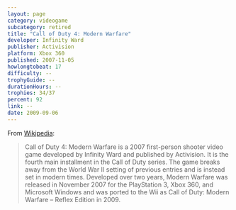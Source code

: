 ```yaml
---
layout: page
category: videogame
subcategory: retired
title: "Call of Duty 4: Modern Warfare"
developer: Infinity Ward
publisher: Activision
platform: Xbox 360
published: 2007-11-05
howlongtobeat: 17
difficulty: --
trophyGuide: --
durationHours: --
trophies: 34/37
percent: 92
link: --
date: 2009-09-06
---
```


From [Wikipedia](https://en.wikipedia.org/wiki/Call_of_Duty_4:_Modern_Warfare):

> Call of Duty 4: Modern Warfare is a 2007 first-person shooter video game developed by Infinity Ward and published by Activision. It is the fourth main installment in the Call of Duty series. The game breaks away from the World War II setting of previous entries and is instead set in modern times. Developed over two years, Modern Warfare was released in November 2007 for the PlayStation 3, Xbox 360, and Microsoft Windows and was ported to the Wii as Call of Duty: Modern Warfare – Reflex Edition in 2009.
